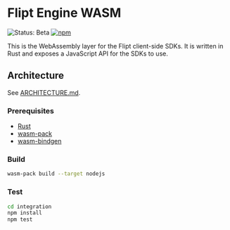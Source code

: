 # Flipt Engine WASM

![Status: Beta](https://img.shields.io/badge/status-beta-yellow)
[![npm](https://img.shields.io/npm/v/@flipt-io/flipt-engine-wasm?label=%40flipt-io%2Fflipt-engine-wasm)](https://www.npmjs.com/package/@flipt-io/flipt-engine-wasm)

This is the WebAssembly layer for the Flipt client-side SDKs. It is written in Rust and exposes a JavaScript API for the SDKs to use.

## Architecture

See [ARCHITECTURE.md](./ARCHITECTURE.md).

### Prerequisites

- [Rust](https://www.rust-lang.org/tools/install)
- [wasm-pack](https://rustwasm.github.io/wasm-pack/installer/)
- [wasm-bindgen](https://rustwasm.github.io/wasm-bindgen/)

### Build

```bash
wasm-pack build --target nodejs
```

### Test

```bash
cd integration
npm install
npm test
```
